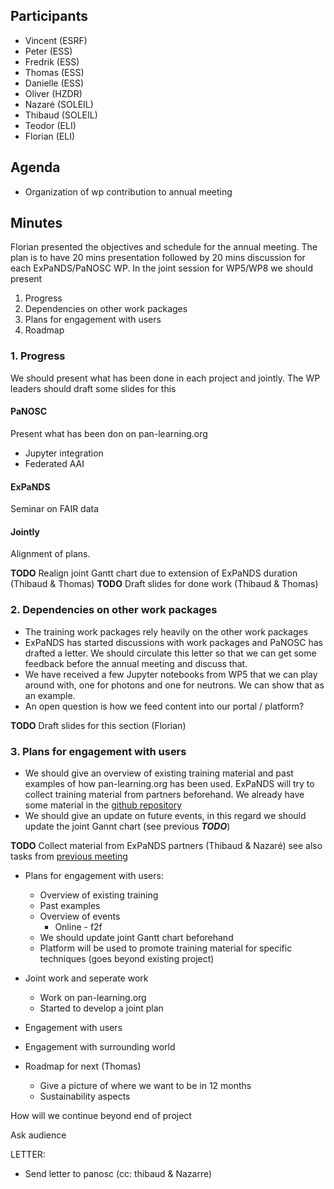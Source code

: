 Participants
-
* Vincent (ESRF)
* Peter (ESS)
* Fredrik (ESS)
* Thomas (ESS)
* Danielle (ESS)
* Oliver (HZDR)
* Nazaré (SOLEIL)
* Thibaud (SOLEIL)
* Teodor (ELI)
* Florian (ELI)



Agenda
-
* Organization of wp contribution to annual meeting


Minutes
-

Florian presented the objectives and schedule for the annual meeting. The plan is to have 20 mins presentation followed by 20 mins discussion for each ExPaNDS/PaNOSC WP. In the joint session for WP5/WP8 we should present
1. Progress
1. Dependencies on other work packages
1. Plans for engagement with users
1. Roadmap 

### 1. Progress

We should present what has been done in each project and jointly. The WP leaders should draft some slides for this

#### PaNOSC
Present what has been don on pan-learning.org
* Jupyter integration
* Federated AAI


#### ExPaNDS
Seminar on FAIR data


#### Jointly
Alignment of plans. 

**TODO** Realign joint Gantt chart due to extension of ExPaNDS duration (Thibaud & Thomas)
**TODO** Draft slides for done work (Thibaud & Thomas)


###  2. Dependencies on other work packages

* The training work packages rely heavily on the other work packages
* ExPaNDS has started discussions with work packages and PaNOSC has drafted a letter. We should circulate this letter so that we can get some feedback before the annual meeting and discuss that. 
* We have received a few Jupyter notebooks from WP5 that we can play around with, one for photons and one for neutrons. We can show that as an example.
* An open question is how we feed content into our portal / platform?

**TODO** Draft slides for this section (Florian)


### 3. Plans for engagement with users
* We should give an overview of existing training material and past examples of how pan-learning.org has been used. ExPaNDS will try to collect training material from partners beforehand. We already have some material in the [github repository](https://github.com/panosc-eu/panosc/tree/master/Work%20Packages/WP8%20User%20Training/TrainingMaterials)
* We should give an update on future events, in this regard we should update the joint Gannt chart (see previous ***TODO***)

**TODO** Collect material from ExPaNDS partners (Thibaud & Nazaré) see also tasks from [previous meeting](Biweekly_2020-10-02.md)




* Plans for engagement with users:
    * Overview of existing training 
    * Past examples
    * Overview of events
        * Online - f2f
    * We should update joint Gantt chart beforehand
    * Platform will be used to promote training material for specific techniques (goes beyond existing project)

* Joint work and seperate work 
    * Work on pan-learning.org
    * Started to develop a joint plan

* Engagement with users
* Engagement with surrounding world
* Roadmap for next  (Thomas)
    * Give a picture of where we want to be in 12 months
    * Sustainability aspects

How will we continue beyond end of project

Ask audience


LETTER:
* Send letter to panosc (cc: thibaud & Nazarre)





